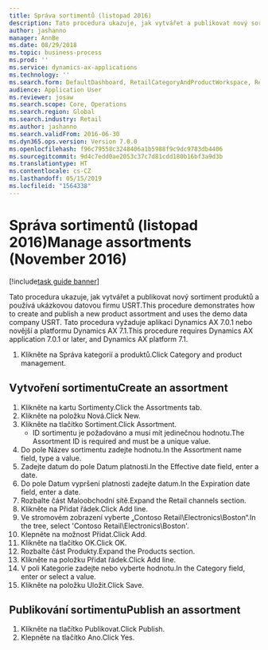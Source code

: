 ```yaml
---
title: Správa sortimentů (listopad 2016)
description: Tato procedura ukazuje, jak vytvářet a publikovat nový sortiment produktů a používá ukázkovou datovou firmu USRT.
author: jashanno
manager: AnnBe
ms.date: 08/29/2018
ms.topic: business-process
ms.prod: ''
ms.service: dynamics-ax-applications
ms.technology: ''
ms.search.form: DefaultDashboard, RetailCategoryAndProductWorkspace, RetailCategoryAndProductAssortment, RetailAssortmentDetails, RetailOperatingUnitPicker, EcoResCategorySingleLookup
audience: Application User
ms.reviewer: josaw
ms.search.scope: Core, Operations
ms.search.region: Global
ms.search.industry: Retail
ms.author: jashanno
ms.search.validFrom: 2016-06-30
ms.dyn365.ops.version: Version 7.0.0
ms.openlocfilehash: f96c79558c3248406a1b5988f9c9dc9783db4406
ms.sourcegitcommit: 9d4c7edd0ae2053c37c7d81cdd180b16bf3a9d3b
ms.translationtype: HT
ms.contentlocale: cs-CZ
ms.lasthandoff: 05/15/2019
ms.locfileid: "1564338"
---
```

# <a name="manage-assortments-november-2016"></a><span data-ttu-id="35caa-103">Správa sortimentů (listopad 2016)</span><span class="sxs-lookup"><span data-stu-id="35caa-103">Manage assortments (November 2016)</span></span>

[!include[task guide banner](../includes/task-guide-banner.md)]

<span data-ttu-id="35caa-104">Tato procedura ukazuje, jak vytvářet a publikovat nový sortiment produktů a používá ukázkovou datovou firmu USRT.</span><span class="sxs-lookup"><span data-stu-id="35caa-104">This procedure demonstrates how to create and publish a new product assortment and uses the demo data company USRT.</span></span> <span data-ttu-id="35caa-105">Tato procedura vyžaduje aplikaci Dynamics AX 7.0.1 nebo novější a platformu Dynamics AX 7.1.</span><span class="sxs-lookup"><span data-stu-id="35caa-105">This procedure requires Dynamics AX application 7.0.1 or later, and Dynamics AX platform 7.1.</span></span>  

1. <span data-ttu-id="35caa-106">Klikněte na Správa kategorií a produktů.</span><span class="sxs-lookup"><span data-stu-id="35caa-106">Click Category and product management.</span></span>

## <a name="create-an-assortment"></a><span data-ttu-id="35caa-107">Vytvoření sortimentu</span><span class="sxs-lookup"><span data-stu-id="35caa-107">Create an assortment</span></span>
1. <span data-ttu-id="35caa-108">Klikněte na kartu Sortimenty.</span><span class="sxs-lookup"><span data-stu-id="35caa-108">Click the Assortments tab.</span></span>
2. <span data-ttu-id="35caa-109">Klikněte na položku Nová.</span><span class="sxs-lookup"><span data-stu-id="35caa-109">Click New.</span></span>
3. <span data-ttu-id="35caa-110">Klikněte na tlačítko Sortiment.</span><span class="sxs-lookup"><span data-stu-id="35caa-110">Click Assortment.</span></span>
    * <span data-ttu-id="35caa-111">ID sortimentu je požadováno a musí mít jedinečnou hodnotu.</span><span class="sxs-lookup"><span data-stu-id="35caa-111">The Assortment ID is required and must be a unique value.</span></span>  
4. <span data-ttu-id="35caa-112">Do pole Název sortimentu zadejte hodnotu.</span><span class="sxs-lookup"><span data-stu-id="35caa-112">In the Assortment name field, type a value.</span></span>
5. <span data-ttu-id="35caa-113">Zadejte datum do pole Datum platnosti.</span><span class="sxs-lookup"><span data-stu-id="35caa-113">In the Effective date field, enter a date.</span></span>
6. <span data-ttu-id="35caa-114">Do pole Datum vypršení platnosti zadejte datum.</span><span class="sxs-lookup"><span data-stu-id="35caa-114">In the Expiration date field, enter a date.</span></span>
7. <span data-ttu-id="35caa-115">Rozbalte část Maloobchodní sítě.</span><span class="sxs-lookup"><span data-stu-id="35caa-115">Expand the Retail channels section.</span></span>
8. <span data-ttu-id="35caa-116">Klikněte na Přidat řádek.</span><span class="sxs-lookup"><span data-stu-id="35caa-116">Click Add line.</span></span>
9. <span data-ttu-id="35caa-117">Ve stromovém zobrazení vyberte „Contoso Retail\Electronics\Boston“.</span><span class="sxs-lookup"><span data-stu-id="35caa-117">In the tree, select 'Contoso Retail\Electronics\Boston'.</span></span>
10. <span data-ttu-id="35caa-118">Klepněte na možnost Přidat.</span><span class="sxs-lookup"><span data-stu-id="35caa-118">Click Add.</span></span>
11. <span data-ttu-id="35caa-119">Klikněte na tlačítko OK.</span><span class="sxs-lookup"><span data-stu-id="35caa-119">Click OK.</span></span>
12. <span data-ttu-id="35caa-120">Rozbalte část Produkty.</span><span class="sxs-lookup"><span data-stu-id="35caa-120">Expand the Products section.</span></span>
13. <span data-ttu-id="35caa-121">Klikněte na položku Přidat řádek.</span><span class="sxs-lookup"><span data-stu-id="35caa-121">Click Add line.</span></span>
14. <span data-ttu-id="35caa-122">V poli Kategorie zadejte nebo vyberte hodnotu.</span><span class="sxs-lookup"><span data-stu-id="35caa-122">In the Category field, enter or select a value.</span></span>
15. <span data-ttu-id="35caa-123">Klikněte na položku Uložit.</span><span class="sxs-lookup"><span data-stu-id="35caa-123">Click Save.</span></span>

## <a name="publish-an-assortment"></a><span data-ttu-id="35caa-124">Publikování sortimentu</span><span class="sxs-lookup"><span data-stu-id="35caa-124">Publish an assortment</span></span>
1. <span data-ttu-id="35caa-125">Klikněte na tlačítko Publikovat.</span><span class="sxs-lookup"><span data-stu-id="35caa-125">Click Publish.</span></span>
2. <span data-ttu-id="35caa-126">Klepněte na tlačítko Ano.</span><span class="sxs-lookup"><span data-stu-id="35caa-126">Click Yes.</span></span>

